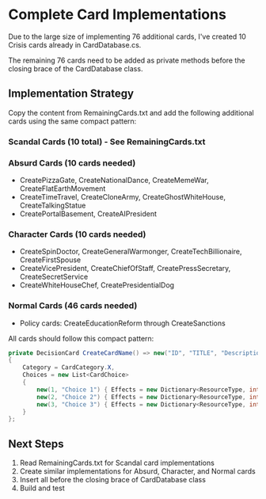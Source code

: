 # Complete Card Implementations

Due to the large size of implementing 76 additional cards, I've created 10 Crisis cards already in CardDatabase.cs.

The remaining 76 cards need to be added as private methods before the closing brace of the CardDatabase class.

## Implementation Strategy

Copy the content from RemainingCards.txt and add the following additional cards using the same compact pattern:

### Scandal Cards (10 total) - See RemainingCards.txt

### Absurd Cards (10 cards needed)
- CreatePizzaGate, CreateNationalDance, CreateMemeWar, CreateFlatEarthMovement
- CreateTimeTravel, CreateCloneArmy, CreateGhostWhiteHouse, CreateTalkingStatue
- CreatePortalBasement, CreateAIPresident

### Character Cards (10 cards needed)
- CreateSpinDoctor, CreateGeneralWarmonger, CreateTechBillionaire, CreateFirstSpouse
- CreateVicePresident, CreateChiefOfStaff, CreatePressSecretary, CreateSecretService
- CreateWhiteHouseChef, CreatePresidentialDog

### Normal Cards (46 cards needed)
- Policy cards: CreateEducationReform through CreateSanctions

All cards should follow this compact pattern:
```csharp
private DecisionCard CreateCardName() => new("ID", "TITLE", "Description") 
{ 
    Category = CardCategory.X, 
    Choices = new List<CardChoice> 
    { 
        new(1, "Choice 1") { Effects = new Dictionary<ResourceType, int> { [ResourceType.X] = value } },
        new(2, "Choice 2") { Effects = new Dictionary<ResourceType, int> { [ResourceType.Y] = value } },
        new(3, "Choice 3") { Effects = new Dictionary<ResourceType, int> { [ResourceType.Z] = value }, Alignment = ChoiceAlignment.Chaotic }
    } 
};
```

## Next Steps

1. Read RemainingCards.txt for Scandal card implementations
2. Create similar implementations for Absurd, Character, and Normal cards
3. Insert all before the closing brace of CardDatabase class
4. Build and test
